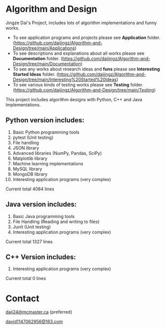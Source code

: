 # Algorithm and Design
Jingze Dai's Project, includes lots of algorithm implementations and funny works.

* To see application programs and projects please see **Application** folder. (https://github.com/daijingz/Algorithm-and-Design/tree/main/Applications)
* To see descriptions and explanations about all works please see **Documentation** folder. (https://github.com/daijingz/Algorithm-and-Design/tree/main/Documentation)
* To see any works about research ideas and **funs** please see **Interesting Started Ideas** folder. (https://github.com/daijingz/Algorithm-and-Design/tree/main/Interesting%20Started%20Ideas)
* To see various kinds of testing works please see **Testing** folder. (https://github.com/daijingz/Algorithm-and-Design/tree/main/Testing)

This project includes algorithm designs with Python, C++ and Java Implementations.

## Python version includes:

1. Basic Python programming tools
2. pytest (Unit testing)
3. File handling
4. JSON library
5. Advanced libraries (NumPy, Pandas, SciPy)
6. Matplotlib library
7. Machine learning implementations
8. MySQL library
9. MongoDB library
10. Interesting application programs (very complex)

Current total 4084 lines

## Java version includes:

1. Basic Java programming tools
2. File Handling (Reading and writing to files)
3. Junit (Unit testing)
4. Interesting application programs (very complex)

Current total 1327 lines

## C++ Version includes:
1. Interesting application programs (very complex)

Current total 0 lines

# Contact
daij24@mcmaster.ca
(preferred)

david1147062956@163.com
